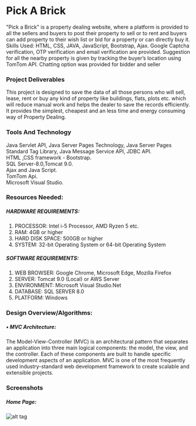 # Pick A Brick
"Pick a Brick" is a property dealing website, where a platform is provided to all the sellers and buyers to post their property to sell or to rent and buyers can add property to their wish list or bid for a property or can directly buy it. Skills Used: HTML, CSS, JAVA, JavaScript, Bootstrap, Ajax. Google Captcha verification, OTP verification and email verification are provided. Suggestion for all the nearby property is given by tracking the buyer’s location using TomTom API. Chatting option was provided for bidder and seller

### Project Deliverables
This project is designed to save the data of all those persons who will sell, lease, rent or buy any kind of property like buildings, flats, plots etc. which will reduce manual work and helps the dealer to save the records efficiently. It provides the simplest, cheapest and an less time and energy consuming way of Property Dealing.

### Tools And Technology 
Java Servlet API, Java Server Pages Technology, Java Server Pages Standard Tag Library, Java Message Service API, JDBC API. </br>
HTML ,CSS framework - Bootstrap.</br>
SQL Server-8.0,Tomcat 9.0.</br>
Ajax and Java Script.</br>
TomTom Api.</br>
Microsoft Visual Studio.</br>

### Resources Needed:

#####	HARDWARE REQUIREMENTS: </br>
1. PROCESSOR: Intel i-5 Processor, AMD Ryzen 5 etc. </br>
2. RAM: 4GB or higher </br>
3. HARD DISK SPACE: 500GB or higher </br>
4. SYSTEM: 32-bit Operating System or 64-bit Operating System </br>

#####	SOFTWARE REQUIREMENTS: </br>
1. WEB BROWSER: Google Chrome, Microsoft Edge, Mozilla Firefox </br>
2. SERVER: Tomcat 9.0 (Local) or AWS Server </br>
3. ENVIRONMENT: Microsoft Visual Studio.Net </br>
4. DATABASE: SQL SERVER 8.0</br>
5. PLATFORM: Windows </br>

### Design Overview/Algorithms:
##### •	MVC Architecture:</br>
The Model-View-Controller (MVC) is an architectural pattern that separates an application into three main logical components: the model, the view, and the controller. Each of these components are built to handle specific development aspects of an application. MVC is one of the most frequently used industry-standard web development framework to create scalable and extensible projects.
</br>

### Screenshots
##### Home Page:
![alt tag](https://github.com/Srishti19111999/realEstate/issues/2#issue-925643707)



